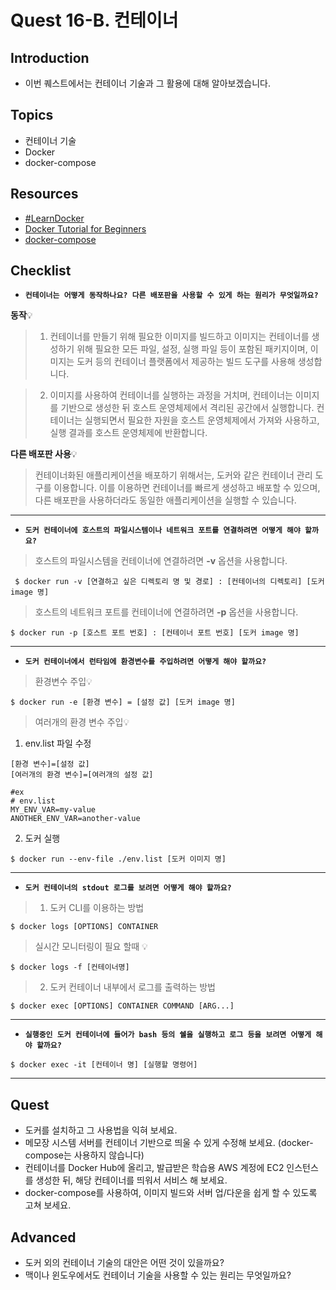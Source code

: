 # Quest 16-B. 컨테이너

## Introduction

- 이번 퀘스트에서는 컨테이너 기술과 그 활용에 대해 알아보겠습니다.

## Topics

- 컨테이너 기술
- Docker
- docker-compose

## Resources

- [#LearnDocker](https://www.docker.com/101-tutorial)
- [Docker Tutorial for Beginners](https://docker-curriculum.com/)
- [docker-compose](https://docs.docker.com/compose/)

## Checklist

- **`컨테이너는 어떻게 동작하나요? 다른 배포판을 사용할 수 있게 하는 원리가 무엇일까요?`**

**동작**💡

> 1. 컨테이너를 만들기 위해 필요한 이미지를 빌드하고 이미지는 컨테이너를 생성하기 위해 필요한 모든 파일, 설정, 실행 파일 등이 포함된 패키지이며, 이미지는 도커 등의 컨테이너 플랫폼에서 제공하는 빌드 도구를 사용해 생성합니다.

> 2. 이미지를 사용하여 컨테이너를 실행하는 과정을 거치며, 컨테이너는 이미지를 기반으로 생성한 뒤 호스트 운영체제에서 격리된 공간에서 실행합니다. 컨테이너는 실행되면서 필요한 자원을 호스트 운영체제에서 가져와 사용하고, 실행 결과를 호스트 운영체제에 반환합니다.

**다른 배포판 사용**💡

> 컨테이너화된 애플리케이션을 배포하기 위해서는, 도커와 같은 컨테이너 관리 도구를 이용합니다. 이를 이용하면 컨테이너를 빠르게 생성하고 배포할 수 있으며, 다른 배포판을 사용하더라도 동일한 애플리케이션을 실행할 수 있습니다.

---

- **`도커 컨테이너에 호스트의 파일시스템이나 네트워크 포트를 연결하려면 어떻게 해야 할까요?`**

> 호스트의 파일시스템을 컨테이너에 연결하려면 **-v** 옵션을 사용합니다.

```
 $ docker run -v [연결하고 싶은 디렉토리 명 및 경로] : [컨테이너의 디렉토리] [도커 image 명]
```

> 호스트의 네트워크 포트를 컨테이너에 연결하려면 **-p** 옵션을 사용합니다.

```
$ docker run -p [호스트 포트 번호] : [컨테이너 포트 번호] [도커 image 명]
```

---

- **`도커 컨테이너에서 런타임에 환경변수를 주입하려면 어떻게 해야 할까요?`**

> 환경변수 주입💡

```
$ docker run -e [환경 변수] = [설정 값] [도커 image 명]

```

> 여러개의 환경 변수 주입💡

1. env.list 파일 수정

```
[환경 변수]=[설정 값]
[여러개의 환경 변수]=[여러개의 설정 값]

#ex
# env.list
MY_ENV_VAR=my-value
ANOTHER_ENV_VAR=another-value

```

2. 도커 실행

```
$ docker run --env-file ./env.list [도커 이미지 명]

```

---

- **`도커 컨테이너의 stdout 로그를 보려면 어떻게 해야 할까요?`**

> 1. 도커 CLI를 이용하는 방법

```
$ docker logs [OPTIONS] CONTAINER
```

> 실시간 모니터링이 필요 할때 💡

```
$ docker logs -f [컨테이너명]
```

> 2. 도커 컨테이너 내부에서 로그를 출력하는 방법

```
$ docker exec [OPTIONS] CONTAINER COMMAND [ARG...]
```

---

- **`실행중인 도커 컨테이너에 들어가 bash 등의 쉘을 실행하고 로그 등을 보려면 어떻게 해야 할까요?`**

```
$ docker exec -it [컨테이너 명] [실행할 명령어]

```

---

## Quest

- 도커를 설치하고 그 사용법을 익혀 보세요.
- 메모장 시스템 서버를 컨테이너 기반으로 띄울 수 있게 수정해 보세요. (docker-compose는 사용하지 않습니다)
- 컨테이너를 Docker Hub에 올리고, 발급받은 학습용 AWS 계정에 EC2 인스턴스를 생성한 뒤, 해당 컨테이너를 띄워서 서비스 해 보세요.
- docker-compose를 사용하여, 이미지 빌드와 서버 업/다운을 쉽게 할 수 있도록 고쳐 보세요.

## Advanced

- 도커 외의 컨테이너 기술의 대안은 어떤 것이 있을까요?
- 맥이나 윈도우에서도 컨테이너 기술을 사용할 수 있는 원리는 무엇일까요?
